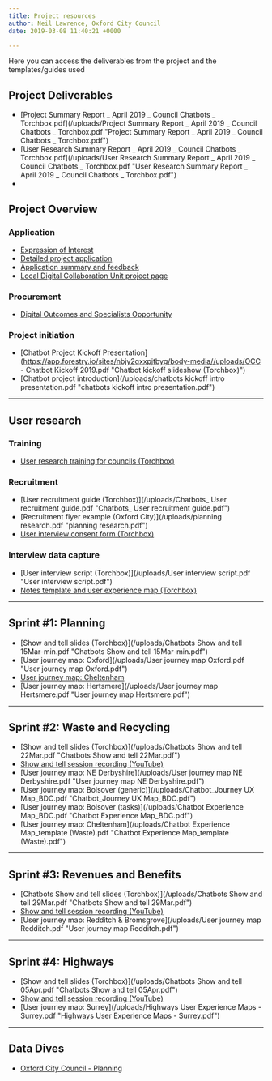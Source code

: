 ```yaml
---
title: Project resources
author: Neil Lawrence, Oxford City Council
date: 2019-03-08 11:40:21 +0000

---
```

Here you can access the deliverables from the project and the templates/guides used

## Project Deliverables

* [Project Summary Report _ April 2019 _ Council Chatbots _ Torchbox.pdf](/uploads/Project Summary Report _ April 2019 _ Council Chatbots _ Torchbox.pdf "Project Summary Report _ April 2019 _ Council Chatbots _ Torchbox.pdf")
* [User Research Summary Report _ April 2019 _ Council Chatbots _ Torchbox.pdf](/uploads/User Research Summary Report _ April 2019 _ Council Chatbots _ Torchbox.pdf "User Research Summary Report _ April 2019 _ Council Chatbots _ Torchbox.pdf")
* 

## Project Overview

### Application

* [Expression of Interest](https://localdigital.gov.uk/eoi/oxford-city-council/)
* [Detailed project application](full-application.md)
* [Application summary and feedback](https://localdigital.gov.uk/funding/oxford-city-council/)
* [Local Digital Collaboration Unit project page](https://localdigital.gov.uk/funded-projects-local-digital-fund-round-one/can-chatbots-and-ai-help-solve-service-design-problems/)

### Procurement

* [Digital Outcomes and Specialists Opportunity]()

### Project initiation

* [Chatbot Project Kickoff Presentation](https://app.forestry.io/sites/nbjy2qxxpjtbyg/body-media//uploads/OCC - Chatbot Kickoff 2019.pdf "Chatbot kickoff slideshow (Torchbox)")
* [Chatbot project introduction](/uploads/chatbots kickoff intro presentation.pdf "chatbots kickoff intro presentation.pdf")

***

## User research

### Training

* [User research training for councils (Torchbox)](https://github.com/LocalDigitalChatbots/localdigitalchatbots.github.io/blob/master/resources/training/Torchbox%20User%20Research%20Training%20for%20Councils.pdf)

### Recruitment

* [User recruitment guide (Torchbox)](/uploads/Chatbots_ User recruitment guide.pdf "Chatbots_ User recruitment guide.pdf")
* [Recruitment flyer example (Oxford City)](/uploads/planning research.pdf "planning research.pdf")
* [User interview consent form (Torchbox)](https://github.com/LocalDigitalChatbots/localdigitalchatbots.github.io/blob/master/resources/user_research/consent_form.md)

### Interview data capture

* [User interview script (Torchbox)](/uploads/User interview script.pdf "User interview script.pdf")
* [Notes template and user experience map (Torchbox)](https://docs.google.com/spreadsheets/d/17yR_3IzpGriXMr1Qf6AEuhGZDl9lK7tNbLQgC-5-CvE/edit?usp=sharing)

***

## Sprint #1: Planning

* [Show and tell slides (Torchbox)](/uploads/Chatbots Show and tell 15Mar-min.pdf "Chatbots Show and tell 15Mar-min.pdf")
* [User journey map: Oxford](/uploads/User journey map Oxford.pdf "User journey map Oxford.pdf")
* [User journey map: Cheltenham](https://docs.google.com/presentation/d/1beqZGfdWqrFfq9ZNRAkYsVbRLNk3VOENPTRybQykhEk/edit?usp=sharing)
* [User journey map: Hertsmere](/uploads/User journey map Hertsmere.pdf "User journey map Hertsmere.pdf")

***

## Sprint #2: Waste and Recycling

* [Show and tell slides (Torchbox)](/uploads/Chatbots Show and tell 22Mar.pdf "Chatbots Show and tell 22Mar.pdf")
* [Show and tell session recording (YouTube)](https://youtu.be/VQKgdY6l3_g)
* [User journey map: NE Derbyshire](/uploads/User journey map NE Derbyshire.pdf "User journey map NE Derbyshire.pdf")
* [User journey map: Bolsover (generic)](/uploads/Chatbot_Journey UX Map_BDC.pdf "Chatbot_Journey UX Map_BDC.pdf")
* [User journey map: Bolsover (tasks)](/uploads/Chatbot Experience Map_BDC.pdf "Chatbot Experience Map_BDC.pdf")
* [User journey map: Cheltenham](/uploads/Chatbot Experience Map_template (Waste).pdf "Chatbot Experience Map_template (Waste).pdf")

***

## Sprint #3: Revenues and Benefits

* [Chatbots Show and tell slides (Torchbox)](/uploads/Chatbots Show and tell 29Mar.pdf "Chatbots Show and tell 29Mar.pdf")
* [Show and tell session recording (YouTube)](https://youtu.be/8126PhwnDxg)
* [User journey map: Redditch & Bromsgrove](/uploads/User journey map Redditch.pdf "User journey map Redditch.pdf")

***

## Sprint #4: Highways

* [Show and tell slides (Torchbox)](/uploads/Chatbots Show and tell 05Apr.pdf "Chatbots Show and tell 05Apr.pdf")
* [Show and tell session recording (YouTube)](https://youtu.be/rHg5V6-GTDg)
* [User journey map: Surrey](/uploads/Highways User Experience Maps - Surrey.pdf "Highways User Experience Maps - Surrey.pdf")

***

## Data Dives

* [Oxford City Council - Planning](/data-dive-planning-service-oxford-city-council/)